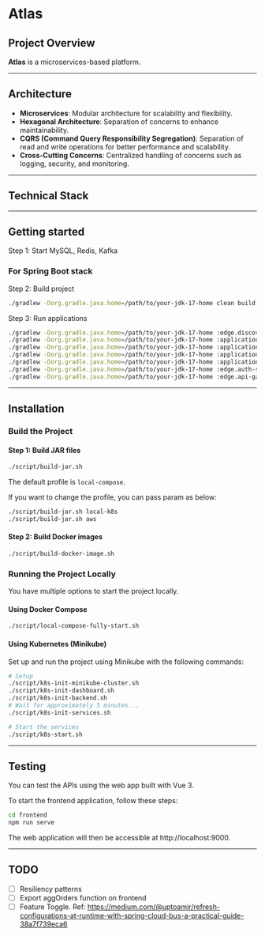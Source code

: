# Atlas

## Project Overview

**Atlas** is a microservices-based platform.

---

## Architecture

- **Microservices**: Modular architecture for scalability and flexibility.
- **Hexagonal Architecture**: Separation of concerns to enhance maintainability.
- **CQRS (Command Query Responsibility Segregation)**: Separation of read and write operations for better performance and scalability.
- **Cross-Cutting Concerns**: Centralized handling of concerns such as logging, security, and monitoring.

---

## Technical Stack

---

## Getting started

Step 1: Start MySQL, Redis, Kafka

### For Spring Boot stack

Step 2: Build project

```bash
./gradlew -Dorg.gradle.java.home=/path/to/your-jdk-17-home clean build
```

Step 3: Run applications

```bash
./gradlew -Dorg.gradle.java.home=/path/to/your-jdk-17-home :edge.discovery-server.eureka:bootRun
./gradlew -Dorg.gradle.java.home=/path/to/your-jdk-17-home :application.spring-boot.user:bootRun
./gradlew -Dorg.gradle.java.home=/path/to/your-jdk-17-home :application.spring-boot.product:bootRun
./gradlew -Dorg.gradle.java.home=/path/to/your-jdk-17-home :application.spring-boot.order:bootRun
./gradlew -Dorg.gradle.java.home=/path/to/your-jdk-17-home :application.spring-boot.notification:bootRun
./gradlew -Dorg.gradle.java.home=/path/to/your-jdk-17-home :edge.auth-server.spring-security-jwt:bootRun
./gradlew -Dorg.gradle.java.home=/path/to/your-jdk-17-home :edge.api-gateway.spring-cloud-gateway:bootRun
```

---

## Installation

### Build the Project

#### Step 1: Build JAR files

```bash
./script/build-jar.sh
```

The default profile is `local-compose`.

If you want to change the profile, you can pass param as below:

```bash
./script/build-jar.sh local-k8s
./script/build-jar.sh aws
```

#### Step 2: Build Docker images

```bash
./script/build-docker-image.sh
```

### Running the Project Locally

You have multiple options to start the project locally.

#### Using Docker Compose

```bash
./script/local-compose-fully-start.sh
```

#### Using Kubernetes (Minikube)

Set up and run the project using Minikube with the following commands:

```bash
# Setup
./script/k8s-init-minikube-cluster.sh
./script/k8s-init-dashboard.sh
./script/k8s-init-backend.sh
# Wait for approximately 5 minutes...
./script/k8s-init-services.sh

# Start the services
./script/k8s-start.sh
```

---

## Testing

You can test the APIs using the web app built with Vue 3. 

To start the frontend application, follow these steps:

```bash
cd frontend
npm run serve
```

The web application will then be accessible at http://localhost:9000.

---

## TODO

- [ ] Resiliency patterns
- [ ] Export aggOrders function on frontend
- [ ] Feature Toggle. Ref: https://medium.com/@uptoamir/refresh-configurations-at-runtime-with-spring-cloud-bus-a-practical-guide-38a7f739eca6
